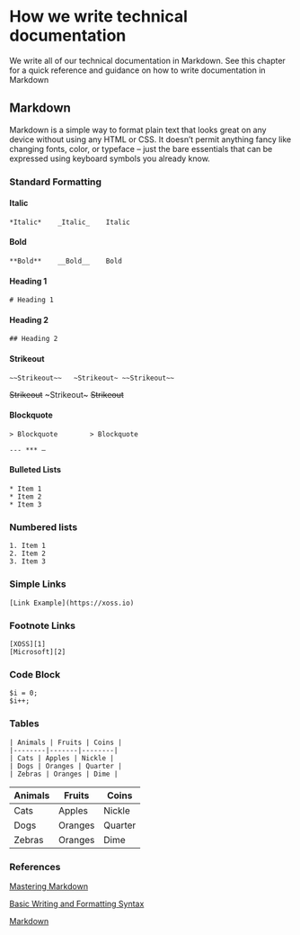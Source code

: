 # How we write technical documentation

We write all of our technical documentation in Markdown. See this chapter for a quick reference and guidance on how to write documentation in Markdown

## Markdown

Markdown is a simple way to format plain text that looks great on any device without using any HTML or CSS. It doesn’t permit anything fancy like changing fonts, color, or typeface – just the bare essentials that can be expressed using keyboard symbols you already know.

### Standard Formatting

#### Italic

```
*Italic*	_Italic_	Italic
```

#### Bold

```
**Bold**	__Bold__	Bold
```

#### Heading 1

```
# Heading 1
```

#### Heading 2

```
## Heading 2
```

#### Strikeout

```
~~Strikeout~~	~Strikeout~	~~Strikeout~~
```

~~Strikeout~~	~Strikeout~	~~Strikeout~~

#### Blockquote

```
> Blockquote		> Blockquote
```

```
---	***	—
```

#### Bulleted Lists

```
* Item 1
* Item 2
* Item 3
```

### Numbered lists

```
1. Item 1
2. Item 2
3. Item 3
```

### Simple Links

```
[Link Example](https://xoss.io)
```

### Footnote Links

``` 
[XOSS][1]
[Microsoft][2]
```

### Code Block

```
$i = 0;
$i++;
```

### Tables

```
| Animals | Fruits | Coins |
|--------|-------|--------|
| Cats | Apples | Nickle |
| Dogs | Oranges | Quarter |
| Zebras | Oranges | Dime |
```

| Animals | Fruits | Coins |
|--------|-------|--------|
| Cats | Apples | Nickle |
| Dogs | Oranges | Quarter |
| Zebras | Oranges | Dime |

### References

[Mastering Markdown](https://guides.github.com/features/mastering-markdown/)

[Basic Writing and Formatting Syntax](https://help.github.com/articles/basic-writing-and-formatting-syntax/)

[Markdown](https://daringfireball.net/projects/markdown/)